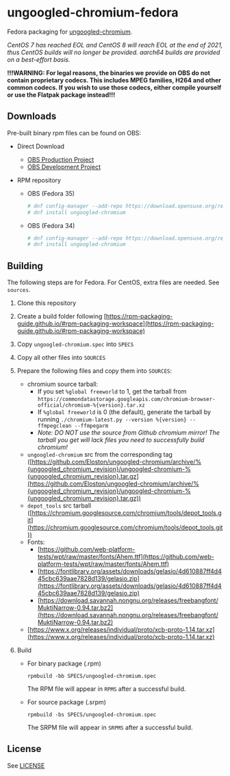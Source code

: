 # ungoogled-chromium-fedora

Fedora packaging for [ungoogled-chromium](//github.com/Eloston/ungoogled-chromium).

*CentOS 7 has reached EOL and CentOS 8 will reach EOL at the end of 2021, thus CentOS builds will no longer be provided. aarch64 builds are provided on a best-effort basis.*

**!!!WARNING: For legal reasons, the binaries we provide on OBS do not contain proprietary codecs. This includes MPEG families, H264 and other common codecs. If you wish to use those codecs, either compile yourself or use the Flatpak package instead!!!**

## Downloads

Pre-built binary rpm files can be found on OBS:
  * Direct Download
    - [OBS Production Project](https://build.opensuse.org/project/show/home:ungoogled_chromium)
    - [OBS Development Project](https://build.opensuse.org/project/show/home:ungoogled_chromium:testing)

  * RPM repository
    - OBS (Fedora 35)
      ```sh
      # dnf config-manager --add-repo https://download.opensuse.org/repositories/home:/ungoogled_chromium/Fedora_35/home:ungoogled_chromium.repo
      # dnf install ungoogled-chromium
      ```
    - OBS (Fedora 34)
      ```sh
      # dnf config-manager --add-repo https://download.opensuse.org/repositories/home:/ungoogled_chromium/Fedora_34/home:ungoogled_chromium.repo
      # dnf install ungoogled-chromium
      ```

## Building
The following steps are for Fedora. For CentOS, extra files are needed. See `sources`.

1. Clone this repository

2. Create a build folder following [https://rpm-packaging-guide.github.io/#rpm-packaging-workspace](https://rpm-packaging-guide.github.io/#rpm-packaging-workspace)

3. Copy `ungoogled-chromium.spec` into `SPECS`

4. Copy all other files into `SOURCES`

5. Prepare the following files and copy them into `SOURCES`:
    * chromium source tarball:
      * If you set `%global freeworld` to 1, get the tarball from `https://commondatastorage.googleapis.com/chromium-browser-official/chromium-%{version}.tar.xz`
      * If `%global freeworld` is 0 (the default), generate the tarball by running `./chromium-latest.py --version %{version} --ffmpegclean --ffmpegarm`
      * *Note: DO NOT use the source from Github chromium mirror! The tarball you get will lack files you need to successfully build chromium!*
    * `ungoogled-chromium` src from the corresponding tag ([https://github.com/Eloston/ungoogled-chromium/archive/%{ungoogled_chromium_revision}/ungoogled-chromium-%{ungoogled_chromium_revision}.tar.gz](https://github.com/Eloston/ungoogled-chromium/archive/%{ungoogled_chromium_revision}/ungoogled-chromium-%{ungoogled_chromium_revision}.tar.gz))
    * `depot_tools` src tarball ([https://chromium.googlesource.com/chromium/tools/depot_tools.git](https://chromium.googlesource.com/chromium/tools/depot_tools.git))
    * Fonts:
      - [https://github.com/web-platform-tests/wpt/raw/master/fonts/Ahem.ttf](https://github.com/web-platform-tests/wpt/raw/master/fonts/Ahem.ttf)
      - [https://fontlibrary.org/assets/downloads/gelasio/4d610887ff4d445cbc639aae7828d139/gelasio.zip](https://fontlibrary.org/assets/downloads/gelasio/4d610887ff4d445cbc639aae7828d139/gelasio.zip)
      - [https://download.savannah.nongnu.org/releases/freebangfont/MuktiNarrow-0.94.tar.bz2](https://download.savannah.nongnu.org/releases/freebangfont/MuktiNarrow-0.94.tar.bz2)
    * [https://www.x.org/releases/individual/proto/xcb-proto-1.14.tar.xz](https://www.x.org/releases/individual/proto/xcb-proto-1.14.tar.xz)  

6. Build
    * For binary package (.rpm)
      ```
      rpmbuild -bb SPECS/ungoogled-chromium.spec
      ```

      The RPM file will appear in `RPMS` after a successful build.
    * For source package (.srpm)
      ```
      rpmbuild -bs SPECS/ungoogled-chromium.spec
      ```
      
      The SRPM file will appear in `SRPMS` after a successful build.
    
## License

See [LICENSE](LICENSE)
